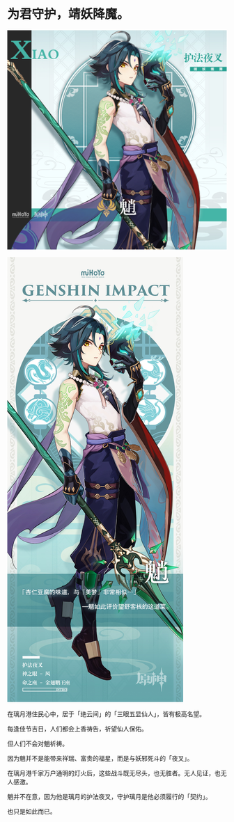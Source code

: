 # 为君守护，靖妖降魔。

![XIAO-魈-0](./../B方形卡/XIAO-魈-0.jpg)

![XIAO-魈-0](./../C立绘/XIAO-魈-0.jpg)

在璃月港住民心中，居于「绝云间」的「三眼五显仙人」，皆有极高名望。

每逢佳节吉日，人们都会上香祷告，祈望仙人保佑。

但人们不会对魈祈祷。

因为魈并不是能带来祥瑞、富贵的福星，而是与妖邪死斗的「夜叉」。

在璃月港千家万户通明的灯火后，这些战斗既无尽头，也无胜者。无人见证，也无人感激。

魈并不在意，因为他是璃月的护法夜叉，守护璃月是他必须履行的「契约」。

也只是如此而已。